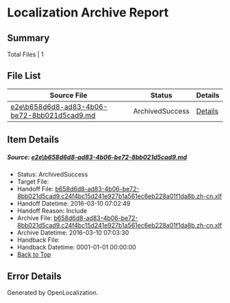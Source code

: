 # <a name='report-top'></a> Localization Archive Report

## Summary
 Total Files | 1

## File List
 Source File | Status | Details 
 ----------- | ------ | ------- 
 [e2e\b658d6d8-ad83-4b06-be72-8bb021d5cad9.md](https://github.com/OpenLocalizationTest/oltest/blob/5c01c25f858c6dd9b9d01e2eda1055862d862da8/e2e/b658d6d8-ad83-4b06-be72-8bb021d5cad9.md) | ArchivedSuccess | [Details](#560686a5925735f25a8814cafd44302cfed69e121)

## Item Details
##### <a name='560686a5925735f25a8814cafd44302cfed69e121'></a> Source: [e2e\b658d6d8-ad83-4b06-be72-8bb021d5cad9.md](https://github.com/OpenLocalizationTest/oltest/blob/5c01c25f858c6dd9b9d01e2eda1055862d862da8/e2e/b658d6d8-ad83-4b06-be72-8bb021d5cad9.md)
* Status: ArchivedSuccess
* Target File: 
* Handoff File: [b658d6d8-ad83-4b06-be72-8bb021d5cad9.c24f4bc15d241e927b1a561ec6eb228a01f1da8b.zh-cn.xlf](https://github.com/OpenLocalizationTestOrg/olhandoff/blob/90e6efb399bf76d107c2c915de349d95a71d9ea4/ol-handoff/OpenLocalizationTestOrg/oltest.zh-cn/xinjiang/ht/b658d6d8-ad83-4b06-be72-8bb021d5cad9.c24f4bc15d241e927b1a561ec6eb228a01f1da8b.zh-cn.xlf)
* Handoff Datetime: 2016-03-10 07:02:49
* Handoff Reason: Include
* Archive File: [b658d6d8-ad83-4b06-be72-8bb021d5cad9.c24f4bc15d241e927b1a561ec6eb228a01f1da8b.zh-cn.xlf](https://github.com/OpenLocalizationTestOrg/olhandoff/blob/23b01f8f781f3f959c3347b8d1cafeb6e7f5e124/ol-handoff/OpenLocalizationTestOrg/oltest.zh-cn/xinjiang/ht/archive/b658d6d8-ad83-4b06-be72-8bb021d5cad9.c24f4bc15d241e927b1a561ec6eb228a01f1da8b.zh-cn.xlf)
* Archive Datetime: 2016-03-10 07:03:30
* Handback File: 
* Handback Datetime: 0001-01-01 00:00:00
* [Back to Top](#report-top)


## Error Details

Generated by OpenLocalization.
